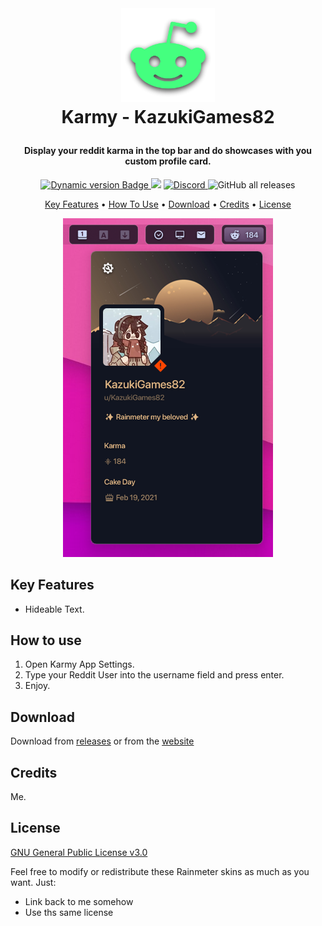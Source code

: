 ﻿﻿<h1 align="center">
  <br>
  <a href="#"><img src="Images/Logo.png" alt="Logo" width="150"></a>
  <br>
  Karmy - KazukiGames82
  <br>
</h1>

<h4 align="center">Display your reddit karma in the top bar and do showcases with you custom profile card.</h4>

<p align="center">
  <a href="https://droptopfour.com/community-apps">
    <img alt="Dynamic version Badge" src="https://img.shields.io/badge/dynamic/json?url=https%3A%2F%2Fraw.githubusercontent.com%2FDroptop-Four%2FGlobalData%2Fmain%2Fdata%2Fcommunity_apps%2Fcommunity_apps.json&query=%24.apps%5B%3F(%40.app.name%20%3D%3D%20'Karmy')%5D.app.version&prefix=v&label=Version&color=43ff64">
  </a>
  <a href="https://droptopfour.com"><img src="https://img.shields.io/badge/Droptop%20Four%20Website-43ff64"></a>
  <a href="https://droptopfour.com/discord">
      <img alt="Discord" src="https://img.shields.io/discord/800124057923485728">
  </a>
  <img alt="GitHub all releases" src="https://img.shields.io/github/downloads/KazukiGames82/Karmy-KazukiGames82/total">
</p>

<p align="center">
  <a href="#key-features">Key Features</a> •
  <a href="#how-to-use">How To Use</a> •
  <a href="#download">Download</a> •
  <a href="#credits">Credits</a> •
  <a href="#license">License</a>
</p>

<p align="center">
  <a href="#"><img src="Images/Screenshot.png" alt="Screenshot"></a>
</p>

## Key Features
- Hideable Text.

## How to use
1. Open Karmy App Settings.
1. Type your Reddit User into the username field and press enter.
1. Enjoy.

## Download
Download from [releases](https://github.com/KazukiGames82/Karmy-KazukiGames82/releases) or from the [website](https://www.droptopfour.com/community-apps/?id=45)

## Credits
Me.

## License
[GNU General Public License v3.0](LICENSE)

Feel free to modify or redistribute these Rainmeter skins as much as you want. Just:
- Link back to me somehow
- Use ths same license
